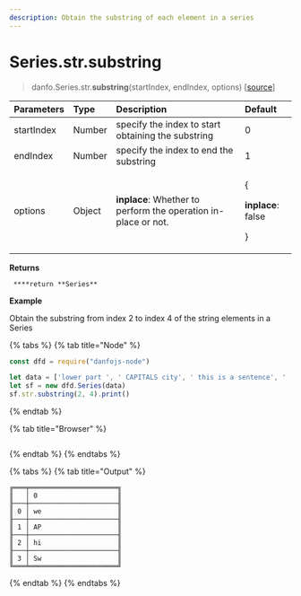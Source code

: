 ```yaml
---
description: Obtain the substring of each element in a series
---
```


# Series.str.substring

> danfo.Series.str.**substring**\(startIndex, endIndex, options\)  \[[source](https://github.com/opensource9ja/danfojs/blob/master/danfojs/src/core/strings.js#L280)\]

<table>
  <thead>
    <tr>
      <th style="text-align:left">Parameters</th>
      <th style="text-align:left">Type</th>
      <th style="text-align:left">Description</th>
      <th style="text-align:left">Default</th>
    </tr>
  </thead>
  <tbody>
    <tr>
      <td style="text-align:left">startIndex</td>
      <td style="text-align:left">Number</td>
      <td style="text-align:left">specify the index to start obtaining the substring</td>
      <td style="text-align:left">0</td>
    </tr>
    <tr>
      <td style="text-align:left">endIndex</td>
      <td style="text-align:left">Number</td>
      <td style="text-align:left">specify the index to end the substring</td>
      <td style="text-align:left">1</td>
    </tr>
    <tr>
      <td style="text-align:left">options</td>
      <td style="text-align:left">Object</td>
      <td style="text-align:left"><b>inplace</b>: Whether to perform the operation in-place or not.</td>
      <td
      style="text-align:left">
        <p>{</p>
        <p><b>inplace</b>: false</p>
        <p>}</p>
        </td>
    </tr>
  </tbody>
</table>

**Returns**

     ****return **Series**

**Example**

Obtain the substring from index 2 to index 4 of the string elements in a Series

{% tabs %}
{% tab title="Node" %}
```javascript
const dfd = require("danfojs-node")

let data = ['lower part ', ' CAPITALS city', ' this is a sentence', '  SwAp CaSe']
let sf = new dfd.Series(data)
sf.str.substring(2, 4).print()
```
{% endtab %}

{% tab title="Browser" %}
```

```
{% endtab %}
{% endtabs %}

{% tabs %}
{% tab title="Output" %}
```text
╔═══╤══════════════════════╗
║   │ 0                    ║
╟───┼──────────────────────╢
║ 0 │ we                   ║
╟───┼──────────────────────╢
║ 1 │ AP                   ║
╟───┼──────────────────────╢
║ 2 │ hi                   ║
╟───┼──────────────────────╢
║ 3 │ Sw                   ║
╚═══╧══════════════════════╝
```
{% endtab %}
{% endtabs %}

